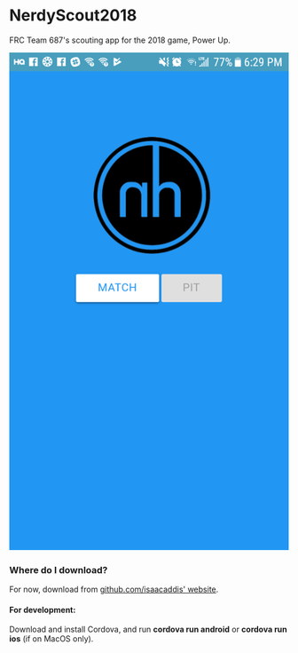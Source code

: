 # NerdyScout2018 

FRC Team 687's scouting app for the 2018 game, Power Up. 

![Screenshot](https://github.com/nerdherd/NerdyScout2018/blob/master/screenshot.png "Screenshot")


### Where do I download?

For now, download from [github.com/isaacaddis' website](https://isaacaddis.github.io/NerdyScout2018.apk). 


#### For development:

Download and install Cordova, and run **cordova run android** or **cordova run ios** (if on MacOS only). 
